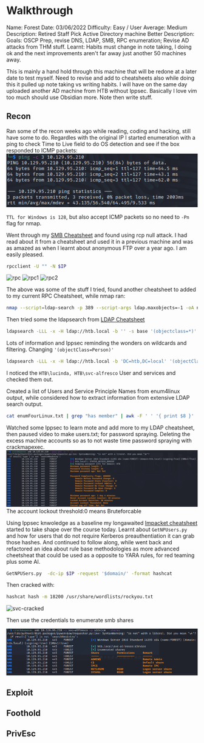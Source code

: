 # Walkthrough
Name: Forest
Date: 03/06/2022
Difficulty: Easy / User Average: Medium
Description: Retired Staff Pick Active Directory machine
Better Description:  
Goals: OSCP Prep, revise DNS, LDAP, SMB, RPC enumeration; Revise AD attacks from THM stuff.
Learnt: Habits must change in note taking, I doing ok and the next improvements aren't far away just another 50 machines away.

This is mainly a hand hold through this machine that will be redone at a later date to test myself. Need to revise and add to cheatsheets also while doing this it pulled up note taking vs writing habits. I will have on the same day uploaded another AD machine from HTB without Ippsec. Basically I love vim too much should use Obsidian more. Note then write stuff.

## Recon

Ran some of the recon weeks ago while reading, coding and hacking, still have some to do. Regardles with the original IP I started enumeration with a ping to check Time to Live field to do OS detection and see if the box responded to ICMP packets:
![ping](Screenshots/ping.png)

`TTL for Windows is 128`, but also accept ICMP packets so no need to `-Pn` flag for nmap.

Went through my [SMB Cheatsheet](https://github.com/7RU7H/Archive/blob/main/Recon/Active-Information-Gathering/SMB/SMB-Recon-Cheatsheet.md) and found using rcp null attack. I had read about it from a cheatsheet and used it in a previous machine and was as amazed as when I learnt about anonymous FTP over a year ago. I am easily pleased.

```bash
rpcclient -U "" -N $IP
```

![rpc](Screenshosts/rcpenum.png)
![rpc1](Screenshosts/rcpenum-one.png)
![rpc2](Screenshosts/rcpenum-two.png)

The above was some of the stuff I tried, found another cheatsheet to added to my current RPC Cheatsheet, while nmap ran:
```bash
nmap --script=ldap-search -p 389 --script-args ldap.maxobjects=-1 -oA nmap/ldap-search 10.129.95.210
```
Then tried some the ldapsearch from [LDAP Cheatsheet]()

```bash
ldapsearch -LLL -x -H ldap://htb.local -b '' -s base '(objectclass=*)' 
```
Lots of information and Ippsec reminding the wonders on wildcards and filtering. Changing `'(objectClass=Person)'`

```bash
ldapsearch -LLL -x -H ldap://htb.local -b 'DC=htb,DC=local' '(objectClass=Person)' sAMAccountName | grep sAMAccountName | awk '{print $2}' > users.txt
```
I noticed the `HTB\lucinda, HTB\svc-alfresco` User and services and checked them out.

Created a list of Users and Service Principle Names from enum4linux output, while considered how to extract information from extensive LDAP search output.
```bash
cat enumFourLinux.txt | grep "has member" | awk -F ' ' '{ print $8 }' | grep HTB > usersPlusSPNs.txt
```
Watched some Ippsec to learn mote and add more to my LDAP cheatsheet, then paused video to make users.txt; for password spraying. Deleting the excess machine accounts so as to not waste time password spraying with crackmapexec.
![cme-smb-pass-pol](Screenshots/cme-smb-pass-pol.png)
The account lockout threshold:0 means Bruteforcable

Using Ippsec knwoledge as a baseline my longawaited [Impacket cheatsheet]() started to take shape over the course today. Learnt about `GetNPUsers.py` and how for users that do not require Kerberos preauthentiation it can grab those hashes. And continued to follow along, while went back and refactored an idea about rule base methodologies as more advanced cheetsheat that could be used as a opposite to YARA rules, for red teaming plus some AI.

```bash
GetNPUSers.py  -dc-ip $IP -request '$domain/' -format hashcat
```
Then cracked with:
```bash
hashcat hash -m 18200 /usr/share/wordlists/rockyou.txt  
```
![svc-cracked](Screenshots/svc-alfresco.png)

Then use the credentials to enumerate smb shares

![cme-share-enum](Screenshots/cme-enum-shares.png)


## Exploit

## Foothold

## PrivEsc

      
